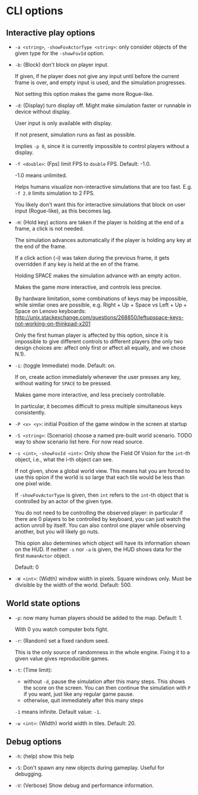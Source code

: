 # CLI options

## Interactive play options

-   `-a <string>`, `-showFovActorType <string>`: only consider objects of the given
    type for the `-showFovId` option.

-   `-b`: (Block) don't block on player input.

    If given, if he player does not give any input until before the current
    frame is over, and empty input is used, and the simulation progresses.

    Not setting this option makes the game more Rogue-like.

-   `-d`: (Display) turn display off. Might make simulation faster or runnable
    in device without display.

    User input is only available with display.

    If not present, simulation runs as fast as possible.

    Implies `-p 0`, since it is currently impossible to control players without a
    display.

-   `-f <double>`: (Fps) limit FPS to `double` FPS. Default: -1.0.

    -1.0 means unlimited.

    Helps humans visualize non-interactive simulations that are too fast. E.g.
    `-f 2.0` limits simulation to 2 FPS.

    You likely don't want this for interactive simulations that block on user
    input (Rogue-like), as this becomes lag.

-   `-H`: (Hold key) actions are taken if the player is holding at the end of a
    frame, a click is not needed.

    The simulation advances automatically if the player is holding any key at
    the end of the frame.

    If a click action (-i) was taken during the previous frame, it gets
    overridden if any key is held at the en of the frame.

    Holding SPACE makes the simulation advance with an empty action.

    Makes the game more interactive, and controls less precise.

    By hardware limitation, some combinations of keys may be impossible, while
    similar ones are possible, e.g. Right + Up + Space vs Left + Up + Space on
    Lenovo keyboards:
    <http://unix.stackexchange.com/questions/268850/leftupspace-keys-not-working-on-thinkpad-x201>

    Only the first human player is affected by this option, since it is
    impossible to give different controls to different players (the only two
    design choices are: affect only first or affect all equally, and we chose
    N.1).

-   `-i`: (toggle Immediate) mode. Default: on.

    If on, create action immediately whenever the user presses any key, without
    waiting for `SPACE` to be pressed.

    Makes game more interactive, and less precisely controllable.

    In particular, it becomes difficult to press multiple simultaneous keys
    consistently.

-   `-P <x> <y>`: initial Position of the game window in the screen at startup

-   `-S <string>`: (Scenario) choose a named pre-built world scenario. TODO way
    to show scenario list here. For now read source.

-   `-s <int>`, `-showFovId <int>`: Only show the Field Of Vision
    for the `int`-th object, i.e., what the i-th object can see.

    If not given, show a global world view. This means hat you are forced to use
    this opion if the world is so large that each tile would be less than one pixel wide.

    If `-showFovActorType` is given, then `int` refers to the `int`-th object that
    is controlled by an actor of the given type.

    You do not need to be controlling the observed player: in particular if
    there are 0 players to be controlled by keyboard, you can just watch the
    action unroll by itself. You can also control one player while observing
    another, but you will likely go nuts.

    This opion also determines which object will have its information shown on the HUD.
    If neither `-s` nor `-a` is given, the HUD shows data for the first `HumanActor` object.

    Default: 0

-   `-W <int>`: (Width) window width in pixels. Square windows only. Must be
    divisible by the width of the world. Default: 500.

## World state options

-   `-p`: now many human players should be added to the map. Default: 1.

    With 0 you watch computer bots fight.

-   `-r`: (Random) set a fixed random seed.

    This is the only source of randomness in the whole engine. Fixing it to a
    given value gives reproducible games.

-   `-t`: (Time limit):

    -   without `-d`, pause the simulation after this many steps. This shows the
        score on the screen. You can then continue the simulation with `P` if
        you want, just like any regular game pause.
    -   otherwise, quit immediately after this many steps

    `-1` means infinite. Default value: `-1`.

-   `-w <int>`: (Width) world width in tiles. Default: 20.

## Debug options

-   `-h`: (help) show this help

-   `-S`: Don't spawn any new objects during gameplay. Useful for debugging.

-   `-V`: (Verbose) Show debug and performance information.
